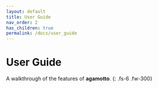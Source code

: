 ```yaml
---
layout: default
title: User Guide
nav_order: 2
has_children: true
permalink: /docs/user_guide
---
```


# User Guide
A walkthrough of the features of **agamotto**.
{: .fs-6 .fw-300}